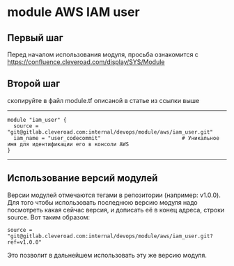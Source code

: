 # module AWS IAM user

## Первый шаг 
Перед началом использования модуля, просьба ознакомится с 
https://confluence.cleveroad.com/display/SYS/Module

## Второй шаг 
скопируйте в файл module.tf описаной в статье из ссылки выше

---

``` 
module "iam_user" {
  source = "git@gitlab.cleveroad.com:internal/devops/module/aws/iam_user.git"
  iam_name = "user_codecommit"                          # Уникальное имя для идентификации его в консоли AWS
}
```

---

## Использование версий модулей
Версии модулей отмечаются тегами в репозитории (например: v1.0.0).
Для того чтобы использовать последнюю версию модуля надо посмотреть какая сейчас версия, и дописать её в конец адреса, строки source. Вот таким образом:
```
source = "git@gitlab.cleveroad.com:internal/devops/module/aws/iam_user.git?ref=v1.0.0"
```
Это позволит в дальнейшем использовать эту же версию модуля. 

